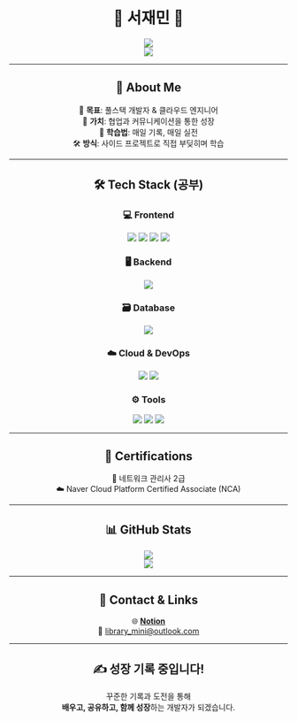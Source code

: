 <h1 align="center">🌱 서재민 🌱</h1>

<p align="center">
  <img src="https://readme-typing-svg.herokuapp.com?font=Fira+Code&duration=2000&pause=1000&color=1BC5F1&center=true&vCenter=true&width=435&lines=Full+Stack+Developer;" />
  <br/>
  <img src="https://readme-typing-svg.herokuapp.com?font=Fira+Code&duration=2000&pause=1000&color=1BC5F1&center=true&vCenter=true&width=435&lines=Cloud+Engineer;" />
</p>

---

<h2 align="center">📌 About Me</h2>

<p align="center">
🚀 <strong>목표</strong>: 풀스택 개발자 & 클라우드 엔지니어<br/>
💬 <strong>가치</strong>: 협업과 커뮤니케이션을 통한 성장<br/>
🧠 <strong>학습법</strong>: 매일 기록, 매일 실전<br/>
🛠️ <strong>방식</strong>: 사이드 프로젝트로 직접 부딪히며 학습
</p>

---

<h2 align="center">🛠️ Tech Stack (공부)</h2>

<h3 align="center">💻 Frontend</h3>
<p align="center">
  <img src="https://img.shields.io/badge/HTML5-E34F26?style=flat&logo=html5&logoColor=white"/>
  <img src="https://img.shields.io/badge/JavaScript-F7DF1E?style=flat&logo=javascript&logoColor=black"/>
  <img src="https://img.shields.io/badge/CSS3-1572B6?style=flat&logo=css3&logoColor=white"/>
  <img src="https://img.shields.io/badge/React-61DAFB?style=flat&logo=react&logoColor=black"/>
</p>

<h3 align="center">🖥 Backend</h3>
<p align="center">
  <img src="https://img.shields.io/badge/Node.js-339933?style=flat&logo=node.js&logoColor=white"/>
</p>

<h3 align="center">🗃 Database</h3>
<p align="center">
  <img src="https://img.shields.io/badge/MySQL-4479A1?style=flat&logo=mysql&logoColor=white"/>
</p>

<h3 align="center">☁️ Cloud & DevOps</h3>
<p align="center">
  <img src="https://img.shields.io/badge/Naver%20Cloud-03C75A?style=flat&logoColor=white"/>
  <img src="https://img.shields.io/badge/Docker-2496ED?style=flat&logo=docker&logoColor=white"/>
</p>

<h3 align="center">⚙ Tools</h3>
<p align="center">
  <img src="https://img.shields.io/badge/Git-F05032?style=flat&logo=git&logoColor=white"/>
  <img src="https://img.shields.io/badge/VSCode-007ACC?style=flat&logo=visual-studio-code&logoColor=white"/>
  <img src="https://img.shields.io/badge/GitHub-181717?style=flat&logo=github&logoColor=white"/>
</p>

---

<h2 align="center">📜 Certifications</h2>

<p align="center">
🧩 네트워크 관리사 2급<br/>
☁️ Naver Cloud Platform Certified Associate (NCA)
</p>

---

<h2 align="center">📊 GitHub Stats</h2>

<p align="center">
  <img src="https://github-readme-stats.vercel.app/api/top-langs/?username=library-min&layout=compact&theme=tokyonight&hide_border=true&langs_count=6" /><br/>
  <img src="https://github-readme-stats.vercel.app/api?username=library-min&show_icons=true&theme=tokyonight&hide_border=true" />
</p>

---

<h2 align="center">🔗 Contact & Links</h2>

<p align="center">
🌐 <a href="https://www.notion.so/Library_Min-s-Library-1d4ebef145e3808cb050f5a72dbafbe1" target="_blank"><strong>Notion</strong></a><br/>
📧 <a href="mailto:library_mini@outlook.com">library_mini@outlook.com</a>
</p>

---

<h2 align="center">✍ 성장 기록 중입니다!</h2>

<p align="center">
  꾸준한 기록과 도전을 통해<br/>
  <strong>배우고, 공유하고, 함께 성장</strong>하는 개발자가 되겠습니다.
</p>
